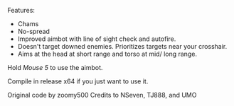 Features:

- Chams
- No-spread
- Improved aimbot with line of sight check and autofire.
- Doesn't target downed enemies. Prioritizes targets near your crosshair.
- Aims at the head at short range and torso at mid/ long range.

Hold *Mouse 5* to use the aimbot.

Compile in release x64 if you just want to use it.

Original code by zoomy500
Credits to NSeven, TJ888, and UMO
